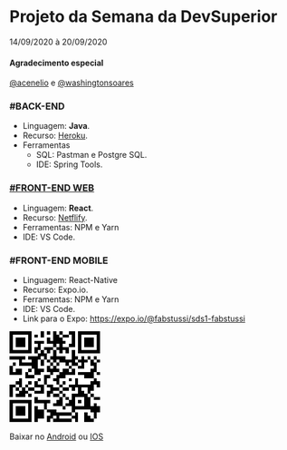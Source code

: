 # Projeto da Semana da DevSuperior 
14/09/2020 à 20/09/2020

#### **Agradecimento especial**
[@acenelio](https://github.com/acenelio) e [@washingtonsoares](https://github.com/washingtonsoares)

### #BACK-END
* Linguagem: **Java**.
* Recurso: [Heroku](https://.heroku.com).
* Ferramentas
	* SQL: Pastman e Postgre SQL.
	* IDE: Spring Tools.

### [#FRONT-END WEB](https://sds1-fabstussi.netlify.app)
* Linguagem: **React**.
* Recurso: [Netflify](https://netlify.com).
* Ferramentas: NPM e Yarn
* IDE: VS Code.

### #FRONT-END MOBILE
* Linguagem: React-Native
* Recurso: Expo.io.
* Ferramentas: NPM e Yarn
* IDE: VS Code.
* Link para o Expo: <https://expo.io/@fabstussi/sds1-fabstussi>

![](https://github.com/fabstussi/dspesquisa/blob/master/QRCode.png)

Baixar no [Android](https://play.google.com/store/apps/details?id=host.exp.exponent&referrer=www) ou [IOS](https://apps.apple.com/app/apple-store/id982107779)
